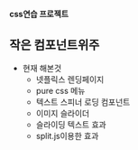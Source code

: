 #### css연습 프로젝트
## 작은 컴포넌트위주

- 현재 해본것
  - 넷플릭스 렌딩페이지
  - pure css 메뉴
  - 텍스트 스피너 로딩 컴포넌트
  - 이미지 슬라이더
  - 슬라이딩 텍스트 효과
  - split.js이용한 효과
